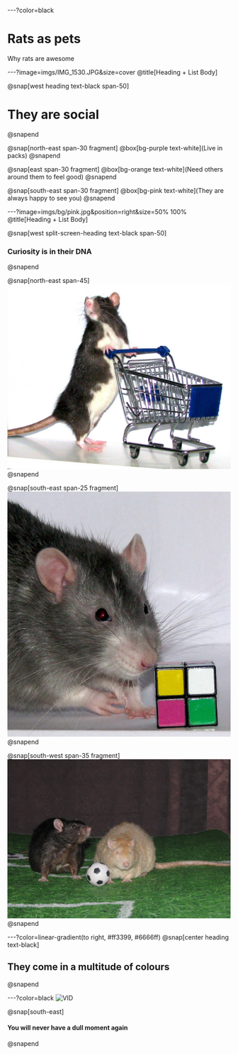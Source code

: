 ---?color=black
# Rats as pets
Why rats are awesome

---?image=imgs/IMG_1530.JPG&size=cover
@title[Heading + List Body]

@snap[west heading text-black span-50]
# They are social
@snapend

@snap[north-east span-30 fragment]
@box[bg-purple text-white](Live in packs)
@snapend

@snap[east span-30 fragment]
@box[bg-orange text-white](Need others around them to feel good)
@snapend

@snap[south-east span-30 fragment]
@box[bg-pink text-white](They are always happy to see you)
@snapend

---?image=imgs/bg/pink.jpg&position=right&size=50% 100%
@title[Heading + List Body]

@snap[west split-screen-heading text-black span-50]
### Curiosity is in their DNA
@snapend

@snap[north-east span-45]
![Mabel](imgs/IMG_1294.JPG)
@snapend

@snap[south-east span-25 fragment]
![Sid](imgs/IMG_1874.JPG)
@snapend

@snap[south-west span-35 fragment]
![Football](imgs/IMG_1627.JPG)
@snapend

---?color=linear-gradient(to right, #ff3399, #6666ff)
@snap[center heading text-black]
## They come in a multitude of colours
@snapend

---?color=black
![VID](https://www.youtube.com/embed/LwlIMoDrIrQ)

@snap[south-east]
<h4>You will never have a dull moment again</h4>
@snapend
